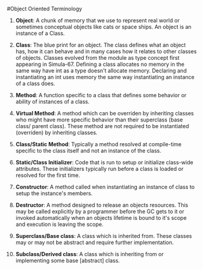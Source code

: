 #Object Oriented Terminology


1. **Object**: A chunk of memory that we use to represent real world or sometimes conceptual objects
like cats or space ships.  An object is an instance of a Class.

2. **Class**: The blue print for an object.  The class defines what an object has, how it can behave and 
in many cases how it relates to other classes of objects.  Classes evolved from the module as type 
concept first appearing in Simula-67.  Defining a class allocates no memory in the same way have int
as a type doesn't allocate memory.  Declaring and instantiating an int uses memory the same way instantiating 
an instance of a class does.

3. **Method**:  A function specific to a class that defines some behavior or ability of instances of a class.

4. **Virtual Method**:  A method which can be overriden by inheriting classes who might have more specific behavior 
than their superclass (base class/ parent class).  These method are not required to be instantiated (overriden) by inheriting classes.

5. **Class/Static Method**: Typically a method resolved at compile-time specific to the class itself and not an instance of the class.

6. **Static/Class Initializer**:  Code that is run to setup or initialize class-wide attributes.  These initializers typically run before a class is loaded or resolved for the first time.

7. **Constructor**:  A method called when instantiating an instance of class to setup the instance's members.

8. **Destructor**:  A method designed to release an objects resources.  This may be called explicitly by a programmer before the GC gets to it or invoked automatically when an objects lifetime is bound to it's scope and execution is leaving the scope.

9. **Superclass/Base class**:  A class which is inherited from.  These classes may or may not be abstract and require further implementation.

10. **Subclass/Derived class**:  A class which is inheriting from or implementing some base [abstract] class. 
